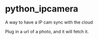 # python_ipcamera
A way to have a IP cam sync with the cloud

Plug in a url of a photo, and it will fetch it.
